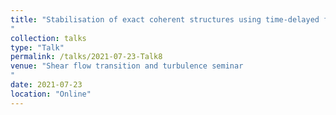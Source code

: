 ```yaml
---
title: "Stabilisation of exact coherent structures using time-delayed feedback in 2D turbulence 
"
collection: talks
type: "Talk"
permalink: /talks/2021-07-23-Talk8
venue: "Shear flow transition and turbulence seminar
"
date: 2021-07-23
location: "Online"
---
```

